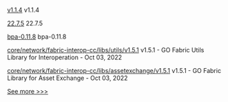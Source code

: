 
[v1.1.4](https://github.com/hyperledger/firefly-sdk-nodejs/releases/tag/v1.1.4) v1.1.4

[22.7.5](https://github.com/hyperledger/besu/releases/tag/22.7.5) 22.7.5

[bpa-0.11.8](https://github.com/hyperledger-labs/business-partner-agent-chart/releases/tag/bpa-0.11.8) bpa-0.11.8

[core/network/fabric-interop-cc/libs/utils/v1.5.1](https://github.com/hyperledger-labs/weaver-dlt-interoperability/releases/tag/core/network/fabric-interop-cc/libs/utils/v1.5.1) v1.5.1 - GO Fabric Utils Library for Interoperation - Oct 03, 2022

[core/network/fabric-interop-cc/libs/assetexchange/v1.5.1](https://github.com/hyperledger-labs/weaver-dlt-interoperability/releases/tag/core/network/fabric-interop-cc/libs/assetexchange/v1.5.1) v1.5.1 - GO Fabric Library for Asset Exchange - Oct 03, 2022


[See more >>>](https://start-here.hyperledger.org/releases)
